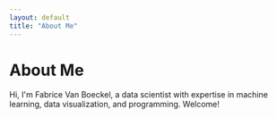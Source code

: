 ```yaml
---
layout: default
title: "About Me"
---
```


# About Me
Hi, I'm Fabrice Van Boeckel, a data scientist with expertise in machine learning, data visualization, and programming. Welcome!
